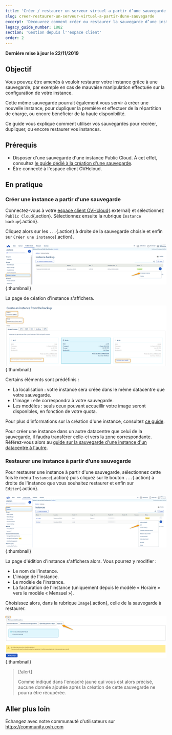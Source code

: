 ```yaml
---
title: 'Créer / restaurer un serveur virtuel a partir d’une sauvegarde'
slug: creer-restaurer-un-serveur-virtuel-a-partir-dune-sauvegarde
excerpt: 'Découvrez comment créer ou restaurer la sauvegarde d’une instance'
legacy_guide_number: 1882
section: 'Gestion depuis l''espace client'
order: 2
---
```


**Dernière mise à jour le 22/11/2019**

## Objectif
Vous pouvez être amenés à vouloir restaurer votre instance grâce à une sauvegarde, par exemple en cas de mauvaise manipulation effectuée sur la configuration de votre instance. 

Cette même sauvegarde pourrait également vous servir à créer une nouvelle instance, pour dupliquer la première et effectuer de la répartition de charge, ou encore bénéficier de la haute disponibilité.

Ce guide vous explique comment utiliser vos sauvegardes pour recréer, dupliquer, ou encore restaurer vos instances.

## Prérequis
- Disposer d'une sauvegarde d'une instance Public Cloud. À cet effet, consultez [le guide dédié à la création d'une sauvegarde](https://docs.ovh.com/fr/public-cloud/sauvegarder-une-instance/).
- Être connecté à l'espace client OVHcloud.

## En pratique

### Créer une instance a partir d'une sauvegarde

Connectez-vous à votre [espace client OVHcloud](https://www.ovh.com/auth/?action=gotomanager){.external} et sélectionnez `Public Cloud`{.action}. Sélectionnez ensuite la rubrique `Instance backup`{.action}.

Cliquez alors sur les `...`{.action} à droite de la sauvegarde choisie et enfin sur `Créer une instance`{.action}.

![public-cloud-instance-backup](images/restorebackup1.png){.thumbnail}

La page de céation d'instance s'affichera.

![public-cloud-instance-backup](images/restorebackup2.png){.thumbnail}

Certains éléments sont prédéfinis :

* La localisation : votre instance sera créée dans le même datacentre que votre sauvegarde.
* L'image : elle correspondra à votre sauvegarde.
* Les modèles : seuls ceux pouvant accueillir votre image seront disponibles, en fonction de votre quota.

Pour plus d'informations sur la création d'une instance, consultez [ce guide](https://docs.ovh.com/fr/public-cloud/creer-instance-espace-client/).

Pour créer une instance dans un autre datacentre que celui de la sauvegarde, il faudra transférer celle-ci vers la zone correspondante. Référez-vous alors au [guide sur la sauvegarde d'une instance d'un datacentre à l'autre](https://docs.ovh.com/fr/public-cloud/transferer-la-sauvegarde-dune-instance-dun-datacentre-a-lautre/).

### Restaurer une instance à partir d’une sauvegarde

Pour restaurer une instance à partir d'une sauvegarde, sélectionnez cette fois le menu `Instance`{.action} puis cliquez sur le bouton `...`{.action} à droite de l'instance que vous souhaitez restaurer et enfin sur `Editer`{.action}.

![public-cloud-instance-backup](images/restorebackup3.png){.thumbnail}

La page d'édition d'instance s'affichera alors. Vous pourrez y modifier :

* Le nom de l'instance.
* L'image de l'instance.
* Le modèle de l'instance.
* La facturation de l'instance (uniquement depuis le modèle « Horaire » vers le modèle « Mensuel »).

Choisissez alors, dans la rubrique `Image`{.action}, celle de la sauvegarde à restaurer.

![public-cloud-instance-backup](images/restorebackup4.png){.thumbnail}


> [!alert]
>
>Comme indiqué dans l'encadré jaune qui vous est alors précisé, aucune donnée ajoutée après la création de cette sauvegarde ne pourra être récupérée.
>

## Aller plus loin

Échangez avec notre communauté d'utilisateurs sur <https://community.ovh.com>
